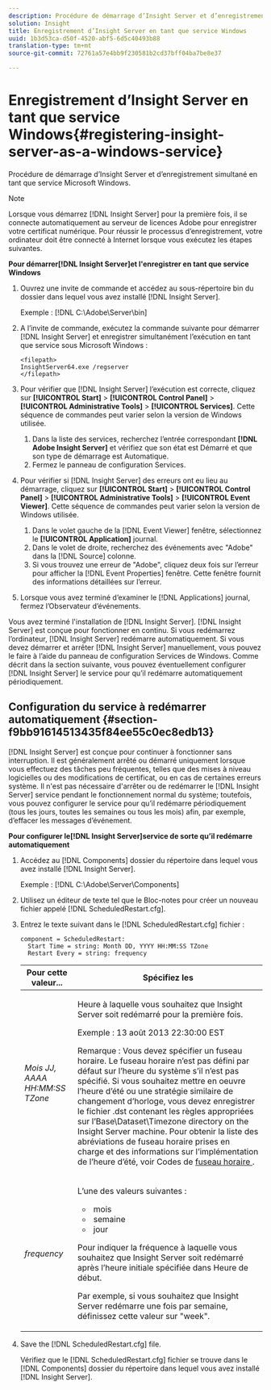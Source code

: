 ```yaml
---
description: Procédure de démarrage d’Insight Server et d’enregistrement simultané en tant que service Microsoft Windows.
solution: Insight
title: Enregistrement d’Insight Server en tant que service Windows
uuid: 1b3d53ca-d50f-4520-abf5-6d5c40493b88
translation-type: tm+mt
source-git-commit: 72761a57e4bb9f230581b2cd37bff04ba7be8e37

---
```



# Enregistrement d’Insight Server en tant que service Windows{#registering-insight-server-as-a-windows-service}

Procédure de démarrage d’Insight Server et d’enregistrement simultané en tant que service Microsoft Windows.

>[!NOTE]
>
>Lorsque vous démarrez [!DNL Insight Server] pour la première fois, il se connecte automatiquement au serveur de licences Adobe pour enregistrer votre certificat numérique. Pour réussir le processus d’enregistrement, votre ordinateur doit être connecté à Internet lorsque vous exécutez les étapes suivantes.

**Pour démarrer[!DNL Insight Server]et l&#39;enregistrer en tant que service Windows**

1. Ouvrez une invite de commande et accédez au sous-répertoire bin du dossier dans lequel vous avez installé [!DNL Insight Server].

   Exemple : [!DNL C:\Adobe\Server\bin]

1. A l’invite de commande, exécutez la commande suivante pour démarrer [!DNL Insight Server] et enregistrer simultanément l’exécution en tant que service sous Microsoft Windows :

   ```
   <filepath>
   InsightServer64.exe /regserver 
   </filepath>
   ```

1. Pour vérifier que [!DNL Insight Server] l’exécution est correcte, cliquez sur **[!UICONTROL Start]** > **[!UICONTROL Control Panel]** > **[!UICONTROL Administrative Tools]** > **[!UICONTROL Services]**. Cette séquence de commandes peut varier selon la version de Windows utilisée.

   1. Dans la liste des services, recherchez l’entrée correspondant **[!DNL Adobe Insight Server]** et vérifiez que son état est Démarré et que son type de démarrage est Automatique.
   1. Fermez le panneau de configuration Services.

1. Pour vérifier si [!DNL Insight Server] des erreurs ont eu lieu au démarrage, cliquez sur **[!UICONTROL Start]** > **[!UICONTROL Control Panel]** > **[!UICONTROL Administrative Tools]** > **[!UICONTROL Event Viewer]**. Cette séquence de commandes peut varier selon la version de Windows utilisée.

   1. Dans le volet gauche de la [!DNL Event Viewer] fenêtre, sélectionnez le **[!UICONTROL Application]** journal.
   1. Dans le volet de droite, recherchez des événements avec &quot;Adobe&quot; dans la [!DNL Source] colonne.
   1. Si vous trouvez une erreur de &quot;Adobe&quot;, cliquez deux fois sur l’erreur pour afficher la [!DNL Event Properties] fenêtre. Cette fenêtre fournit des informations détaillées sur l’erreur.

1. Lorsque vous avez terminé d’examiner le [!DNL Applications] journal, fermez l’Observateur d’événements.

Vous avez terminé l&#39;installation de [!DNL Insight Server]. [!DNL Insight Server] est conçue pour fonctionner en continu. Si vous redémarrez l’ordinateur, [!DNL Insight Server] redémarre automatiquement. Si vous devez démarrer et arrêter [!DNL Insight Server] manuellement, vous pouvez le faire à l’aide du panneau de configuration Services de Windows. Comme décrit dans la section suivante, vous pouvez éventuellement configurer [!DNL Insight Server] le service pour qu’il redémarre automatiquement périodiquement.

## Configuration du service à redémarrer automatiquement {#section-f9bb91614513435f84ee55c0ec8edb13}

[!DNL Insight Server] est conçue pour continuer à fonctionner sans interruption. Il est généralement arrêté ou démarré uniquement lorsque vous effectuez des tâches peu fréquentes, telles que des mises à niveau logicielles ou des modifications de certificat, ou en cas de certaines erreurs système. Il n&#39;est pas nécessaire d&#39;arrêter ou de redémarrer le [!DNL Insight Server] service pendant le fonctionnement normal du système; toutefois, vous pouvez configurer le service pour qu’il redémarre périodiquement (tous les jours, toutes les semaines ou tous les mois) afin, par exemple, d’effacer les messages d’événement.

**Pour configurer le[!DNL Insight Server]service de sorte qu’il redémarre automatiquement**

1. Accédez au [!DNL Components] dossier du répertoire dans lequel vous avez installé [!DNL Insight Server].

   Exemple : [!DNL C:\Adobe\Server\Components]

1. Utilisez un éditeur de texte tel que le Bloc-notes pour créer un nouveau fichier appelé [!DNL ScheduledRestart.cfg].
1. Entrez le texte suivant dans le [!DNL ScheduledRestart.cfg] fichier :

   ```
   component = ScheduledRestart:  
     Start Time = string: Month DD, YYYY HH:MM:SS TZone 
     Restart Every = string: frequency
   ```

   <table id="table_AC05861E141E4928BE844C8611DEC43D"> 
    <thead> 
      <tr> 
      <th colname="col1" class="entry"> Pour cette valeur... </th> 
      <th colname="col2" class="entry"> Spécifiez les </th> 
      </tr> 
    </thead>
    <tbody> 
      <tr> 
      <td colname="col1"> <i>Mois JJ, AAAA HH:MM:SS TZone</i> </td> 
      <td colname="col2"> <p>Heure à laquelle vous souhaitez que <span class="keyword"> Insight Server </span> soit redémarré pour la première fois. </p> <p>Exemple : 13 août 2013 22:30:00 EST </p> <p> <p>Remarque :  Vous devez spécifier un fuseau horaire. Le fuseau horaire n’est pas défini par défaut sur l’heure du système s’il n’est pas spécifié. Si vous souhaitez mettre en oeuvre l’heure d’été ou une stratégie similaire de changement d’horloge, vous devez enregistrer le fichier <span class="filepath"> .dst </span> contenant les règles appropriées sur l’Base\Dataset\Timezone directory on the <span class="keyword"> Insight Server </span> machine. Pour obtenir la liste des abréviations de fuseau horaire prises en charge et des informations sur l’implémentation de l’heure d’été, voir Codes de <a href="../../../../home/c-inst-svr/c-time-zn-cds.md#concept-eed5ba32d5d347cf94b76db83b29f211"> fuseau horaire </a>. </p> </p> </td> 
      </tr> 
      <tr> 
      <td colname="col1"> <i>frequency</i> </td> 
      <td colname="col2"> <p>L’une des valeurs suivantes : 
       <ul id="ul_C29A40CD8FBB4333B5FA1D9E7DAD35EC"> 
       <li id="li_9FE07DD30C524CBB81C8F7968E7C733E"> mois </li> 
       <li id="li_E5E1B97ED8FB43C0BDA496C620D24A4C"> semaine </li> 
       <li id="li_E6043B382FAE4B5D85CAADDFA60E4902"> jour </li> 
       </ul> </p> <p>Pour indiquer la fréquence à laquelle vous souhaitez que <span class="keyword"> Insight Server </span> soit redémarré après l’heure initiale spécifiée dans Heure de début. </p> <p>Par exemple, si vous souhaitez que <span class="keyword"> Insight Server </span> redémarre une fois par semaine, définissez cette valeur sur "week". </p> </td> 
      </tr> 
    </tbody> 
   </table>

1. Save the [!DNL ScheduledRestart.cfg] file.

   Vérifiez que le [!DNL ScheduledRestart.cfg] fichier se trouve dans le [!DNL Components] dossier du répertoire dans lequel vous avez installé [!DNL Insight Server].
